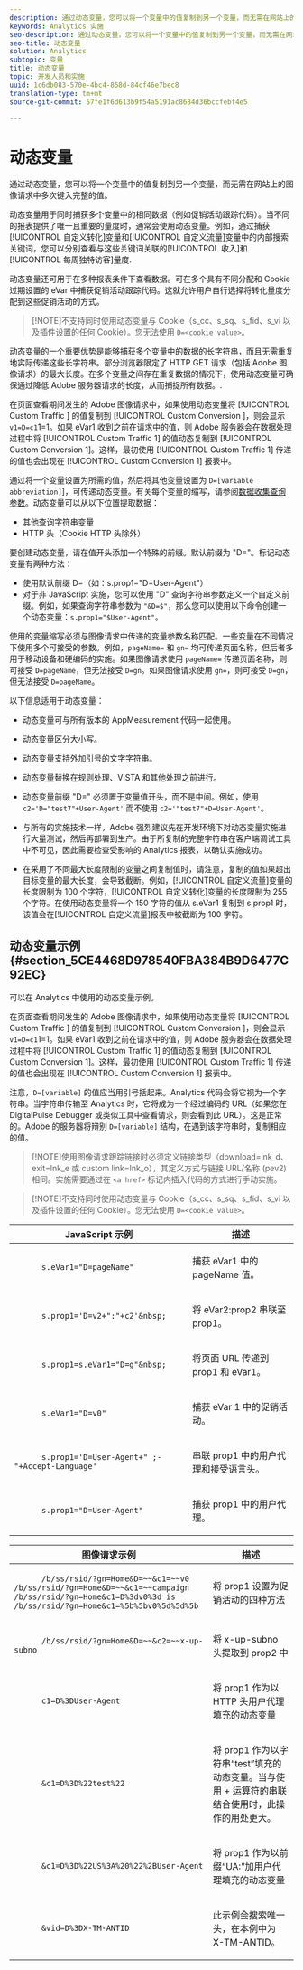 ```yaml
---
description: 通过动态变量，您可以将一个变量中的值复制到另一个变量，而无需在网站上的图像请求中多次键入完整的值。
keywords: Analytics 实施
seo-description: 通过动态变量，您可以将一个变量中的值复制到另一个变量，而无需在网站上的图像请求中多次键入完整的值。
seo-title: 动态变量
solution: Analytics
subtopic: 变量
title: 动态变量
topic: 开发人员和实施
uuid: 1c6db083-570e-4bc4-858d-84cf46e7bec8
translation-type: tm+mt
source-git-commit: 57fe1f6d613b9f54a5191ac8684d36bccfebf4e5

---
```



# 动态变量

通过动态变量，您可以将一个变量中的值复制到另一个变量，而无需在网站上的图像请求中多次键入完整的值。

动态变量用于同时捕获多个变量中的相同数据（例如促销活动跟踪代码）。当不同的报表提供了唯一且重要的量度时，通常会使用动态变量。例如，通过捕获[!UICONTROL 自定义转化]变量和[!UICONTROL 自定义流量]变量中的内部搜索关键词，您可以分别查看与这些关键词关联的[!UICONTROL 收入]和[!UICONTROL 每周独特访客]量度.

动态变量还可用于在多种报表条件下查看数据。可在多个具有不同分配和 Cookie 过期设置的 eVar 中捕获促销活动跟踪代码。这就允许用户自行选择将转化量度分配到这些促销活动的方式。

> [!NOTE]不支持同时使用动态变量与 Cookie（s_cc、s_sq、s_fid、s_vi 以及插件设置的任何 Cookie）。您无法使用 `D=<cookie value>`。

动态变量的一个重要优势是能够捕获多个变量中的数据的长字符串，而且无需重复地实际传递这些长字符串。部分浏览器限定了 HTTP GET 请求（包括 Adobe 图像请求）的最大长度。在多个变量之间存在重复数据的情况下，使用动态变量可确保通过降低 Adobe 服务器请求的长度，从而捕捉所有数据。.

在页面查看期间发生的 Adobe 图像请求中，如果使用动态变量将 [!UICONTROL Custom Traffic ] 的值复制到 [!UICONTROL Custom Conversion ]，则会显示 `v1=D=c1`1=1。如果 eVar1 收到之前在请求中的值，则 Adobe 服务器会在数据处理过程中将 [!UICONTROL Custom Traffic 1] 的值动态复制到 [!UICONTROL Custom Conversion 1]。这样，最初使用 [!UICONTROL Custom Traffic 1] 传递的值也会出现在 [!UICONTROL Custom Conversion 1] 报表中。

通过将一个变量设置为所需的值，然后将其他变量设置为 `D=[variable abbreviation]`]，可传递动态变量。有关每个变量的缩写，请参阅[数据收集查询参数](/help/implement/js-implementation/data-collection/query-parameters.md)。动态变量可以从以下位置提取数据：

* 其他查询字符串变量
* HTTP 头（Cookie HTTP 头除外）

要创建动态变量，请在值开头添加一个特殊的前缀。默认前缀为 "D="。标记动态变量有两种方法：

* 使用默认前缀 D=（如：s.prop1="D=User-Agent"）
* 对于非 JavaScript 实施，您可以使用 "D" 查询字符串参数定义一个自定义前缀。例如，如果查询字符串参数为 `"&D=$"`，那么您可以使用以下命令创建一个动态变量：`s.prop1="$User-Agent"`。

使用的变量缩写必须与图像请求中传递的变量参数名称匹配。一些变量在不同情况下使用多个可接受的参数。例如，`pageName=` 和 `gn=` 均可传递页面名称，但后者多用于移动设备和硬编码的实施。如果图像请求使用 `pageName=` 传递页面名称，则可接受 `D=pageName`，但无法接受 `D=gn`。如果图像请求使用 `gn=`，则可接受 `D=gn`，但无法接受 `D=pageName`。

以下信息适用于动态变量：

* 动态变量可与所有版本的 AppMeasurement 代码一起使用。
* 动态变量区分大小写。
* 动态变量支持外加引号的文字字符串。
* 动态变量替换在规则处理、VISTA 和其他处理之前进行。
* 动态变量前缀 "D=" 必须置于变量值开头，而不是中间。例如，使用 `c2='D="test7"+User-Agent'` 而不使用 `c2='"test7"+D=User-Agent'`。

* 与所有的实施技术一样，Adobe 强烈建议先在开发环境下对动态变量实施进行大量测试，然后再部署到生产。由于所复制的完整字符串在客户端调试工具中不可见，因此需要检查受影响的 Analytics 报表，以确认实施成功。
* 在采用了不同最大长度限制的变量之间复制值时，请注意，复制的值如果超出目标变量的最大长度，会导致截断。例如，[!UICONTROL 自定义流量]变量的长度限制为 100 个字符，[!UICONTROL 自定义转化]变量的长度限制为 255 个字符。在使用动态变量将一个 150 字符的值从 s.eVar1 复制到 s.prop1 时，该值会在[!UICONTROL 自定义流量]报表中被截断为 100 字符。

## 动态变量示例 {#section_5CE4468D978540FBA384B9D6477C92EC}

<!-- 

dynvars_examples.xml

 -->

可以在 Analytics 中使用的动态变量示例。

在页面查看期间发生的 Adobe 图像请求中，如果使用动态变量将 [!UICONTROL Custom Traffic ] 的值复制到 [!UICONTROL Custom Conversion ]，则会显示 `v1=D=c1`1=1。如果 eVar1 收到之前在请求中的值，则 Adobe 服务器会在数据处理过程中将 [!UICONTROL Custom Traffic 1] 的值动态复制到 [!UICONTROL Custom Conversion 1]。这样，最初使用 [!UICONTROL Custom Traffic 1] 传递的值也会出现在 [!UICONTROL Custom Conversion 1] 报表中。

注意，`D=[variable]` 的值应当用引号括起来。Analytics 代码会将它视为一个字符串。当字符串传输至 Analytics 时，它将成为一个经过编码的 URL（如果您在 DigitalPulse Debugger 或类似工具中查看请求，则会看到此 URL）。这是正常的。Adobe 的服务器将辩别 `D=[variable]` 结构，在遇到该字符串时，复制相应的值。

> [!NOTE]使用图像请求跟踪链接时必须定义链接类型（download=lnk_d、exit=lnk_e 或 custom link=lnk_o），其定义方式与链接 URL/名称 (pev2) 相同。实施需要通过在 `<a href>` 标记内插入代码的方式进行手动实施。

> [!NOTE]不支持同时使用动态变量与 Cookie（s_cc、s_sq、s_fid、s_vi 以及插件设置的任何 Cookie）。您无法使用 `D=<cookie value>`。

<table id="table_A25D5EA2A8C446F5A55AB32955B9848C"> 
 <thead> 
  <tr> 
   <th colname="col1" class="entry"> JavaScript 示例 </th> 
   <th colname="col2" class="entry"> 描述 </th> 
  </tr> 
 </thead>
 <tbody> 
  <tr> 
   <td colname="col1"> 
    <code class="syntax javascript">
      s.eVar1="D=pageName" 
    </code> </td> 
   <td colname="col2"> <p>捕获 eVar1 中的 pageName 值。 </p> </td> 
  </tr> 
  <tr> 
   <td colname="col1"> 
    <code class="syntax javascript">
      s.prop1='D=v2+":"+c2'&amp;nbsp; 
    </code> </td> 
   <td colname="col2"> <p>将 eVar2:prop2 串联至 prop1。 </p> </td> 
  </tr> 
  <tr> 
   <td colname="col1"> 
    <code class="syntax javascript">
      s.prop1=s.eVar1="D=g"&amp;nbsp; 
    </code> </td> 
   <td colname="col2"> <p>将页面 URL 传递到 prop1 和 eVar1。 </p> </td> 
  </tr> 
  <tr> 
   <td colname="col1"> 
    <code class="syntax javascript">
      s.eVar1="D=v0" 
    </code> </td> 
   <td colname="col2"> <p>捕获 eVar 1 中的促销活动。 </p> </td> 
  </tr> 
  <tr> 
   <td colname="col1"> 
    <code class="syntax javascript">
      s.prop1='D=User-Agent+" ;- "+Accept-Language' 
    </code> </td> 
   <td colname="col2"> <p>串联 prop1 中的用户代理和接受语言头。 </p> </td> 
  </tr> 
  <tr> 
   <td colname="col1"> 
    <code>
      s.prop1="D=User-Agent" 
    </code> </td> 
   <td colname="col2"> <p>捕获 prop1 中的用户代理。 </p> </td> 
  </tr> 
 </tbody> 
</table>

<table id="table_DD0B7F0648054E01A5F98CDF18D745E4"> 
 <thead> 
  <tr> 
   <th colname="col1" class="entry"> 图像请求示例 </th> 
   <th colname="col2" class="entry"> 描述 </th> 
  </tr> 
 </thead>
 <tbody> 
  <tr> 
   <td colname="col1"> 
    <code class="syntax javascript">
      /b/ss/rsid/?gn=Home&amp;D=~~&amp;c1=~~v0 /b/ss/rsid/?gn=Home&amp;D=~~&amp;c1=~~campaign /b/ss/rsid/?gn=Home&amp;c1=D%3dv0%3d&nbsp;is /b/ss/rsid/?gn=Home&amp;c1=%5b%5bv0%5d%5d%5b
    </code> </td> 
   <td colname="col2"> <p>将 prop1 设置为促销活动的四种方法 </p> </td> 
  </tr> 
  <tr> 
   <td colname="col1"> 
    <code>
      /b/ss/rsid/?gn=Home&amp;D=~~&amp;c2=~~x-up-subno 
    </code> </td> 
   <td colname="col2"> <p> 将 x-up-subno 头提取到 prop2 中 </p> </td> 
  </tr> 
  <tr> 
   <td colname="col1"> 
    <code>
      c1=D%3DUser-Agent 
    </code> </td> 
   <td colname="col2"> <p> 将 prop1 作为以 HTTP 头用户代理填充的动态变量 </p> </td> 
  </tr> 
  <tr> 
   <td colname="col1"> 
    <code class="syntax javascript">
      &amp;c1=D%3D%22test%22 
    </code> </td> 
   <td colname="col2"> <p> 将 prop1 作为以字符串“test”填充的动态变量。当与使用 + 运算符的串联结合使用时，此操作的用处更大。 </p> </td> 
  </tr> 
  <tr> 
   <td colname="col1"> 
    <code class="syntax javascript">
      &amp;c1=D%3D%22US%3A%20%22%2BUser-Agent 
    </code> </td> 
   <td colname="col2"> <p> 将 prop1 作为以前缀“UA:”加用户代理填充的动态变量 </p> </td> 
  </tr> 
  <tr> 
   <td colname="col1"> 
    <code class="syntax javascript">
      &amp;vid=D%3DX-TM-ANTID 
    </code> </td> 
   <td colname="col2"> <p> 此示例会搜索唯一头，在本例中为 X-TM-ANTID。 </p> </td> 
  </tr> 
 </tbody> 
</table>
